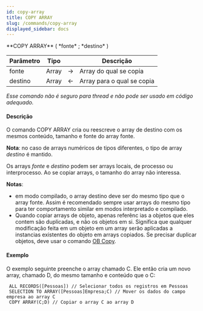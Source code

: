 ```yaml
---
id: copy-array
title: COPY ARRAY
slug: /commands/copy-array
displayed_sidebar: docs
---
```


<!--REF #_command_.COPY ARRAY.Syntax-->**COPY ARRAY** ( *fonte* ; *destino* )<!-- END REF-->
<!--REF #_command_.COPY ARRAY.Params-->
| Parâmetro | Tipo |  | Descrição |
| --- | --- | --- | --- |
| fonte | Array | &#8594;  | Array do qual se copia |
| destino | Array | &#8592; | Array para o qual se copia |

<!-- END REF-->

*Esse comando não é seguro para thread e não pode ser usado em código adequado.*


#### Descrição 

<!--REF #_command_.COPY ARRAY.Summary-->O comando COPY ARRAY cria ou reescreve o array de destino com os mesmos conteúdo, tamanho e fonte do array fonte.<!-- END REF-->

**Nota**: no caso de arrays numéricos de tipos diferentes, o tipo de array *destino* é mantido.

Os arrays *fonte* e *destino* podem ser arrays locais, de processo ou interprocesso. Ao se copiar arrays, o tamanho do array não interessa.

**Notas**: 

* em modo compilado, o array destino deve ser do mesmo tipo que o array fonte. Assim é recomendado sempre usar arrays do mesmo tipo para ter comportamento similar em modos interpretado e compilado.
* Quando copiar arrays de objeto, apenas referênc ias a objetos que eles contem são duplicadas, e não os objetos em si. Significa que qualquer modificação feita em um objeto em um array serão aplicadas a instancias existentes do objeto em arrays copiados. Se precisar duplicar objetos, deve usar o comando [OB Copy](ob-copy.md).

#### Exemplo 

O exemplo seguinte preenche o array chamado C. Ele então cria um novo array, chamado D, do mesmo tamanho e conteúdo que o C:

```4d
 ALL RECORDS([Pessoas]) // Selecionar todos os registros em Pessoas
 SELECTION TO ARRAY([Pessoas]Empresa;C) // Mover os dados do campo empresa ao array C
 COPY ARRAY(C;D) // Copiar o array C ao array D
```
